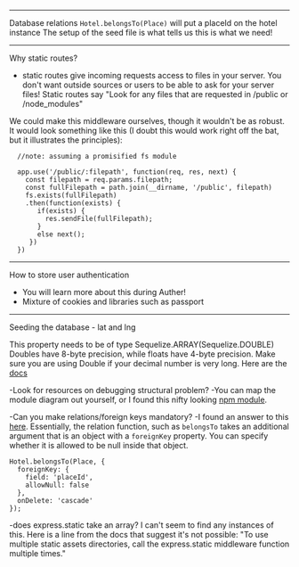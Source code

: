 
---

Database relations
`Hotel.belongsTo(Place)` will put a placeId on the hotel instance
The setup of the seed file is what tells us this is what we need!

---

Why static routes?

 - static routes give incoming requests access to files in your server. You don't want outside sources or users to be able to ask for your server files! Static routes say "Look for any files that are requested in /public or /node_modules"

 We could make this middleware ourselves, though it wouldn't be as robust. It would look something like this (I doubt this would work right off the bat, but it illustrates the principles):
 ```
   //note: assuming a promisified fs module

   app.use('/public/:filepath', function(req, res, next) {
     const filepath = req.params.filepath;
     const fullFilepath = path.join(__dirname, '/public', filepath)
     fs.exists(fullFilepath)
     .then(function(exists) {
        if(exists) {
          res.sendFile(fullFilepath);
        }
        else next();
      })
   })
 ```

---

How to store user authentication
 - You will learn more about this during Auther!
 - Mixture of cookies and libraries such as passport

---

Seeding the database - lat and lng

This property needs to be of type Sequelize.ARRAY(Sequelize.DOUBLE)
Doubles have 8-byte precision, while floats have 4-byte precision. Make sure you are using Double if your decimal number is very long.
Here are the [docs](http://docs.sequelizejs.com/en/latest/api/datatypes/)



-Look for resources on debugging structural problem?
  -You can map the module diagram out yourself, or I found this nifty looking [npm module](https://www.npmjs.com/package/module-structure).


-Can you make relations/foreign keys mandatory?
  -I found an answer to this [here](http://stackoverflow.com/questions/29993936/how-do-i-create-a-required-belongsto-association-using-sequelize).
  Essentially, the relation function, such as `belongsTo` takes an additional argument that is an object with a `foreignKey` property. You can specify whether it is allowed to be null inside that object.
  ```
  Hotel.belongsTo(Place, {
    foreignKey: {
      field: 'placeId',
      allowNull: false
    },
    onDelete: 'cascade'
  });
  ```


-does express.static take an array?
I can't seem to find any instances of this. Here is a line from the docs that suggest it's not possible: "To use multiple static assets directories, call the express.static middleware function multiple times."


